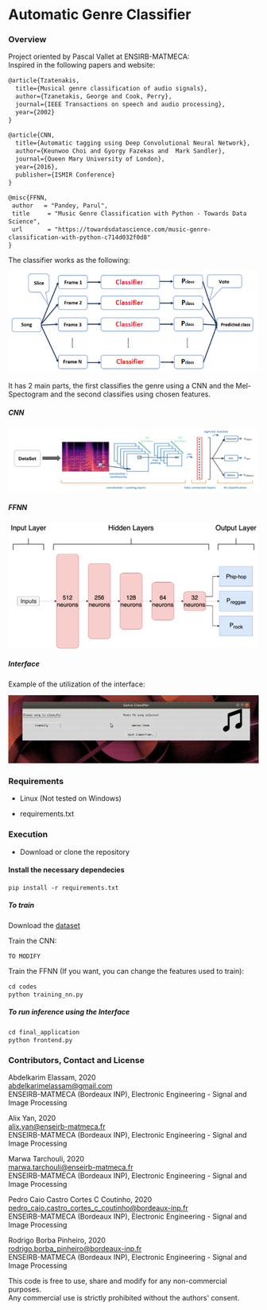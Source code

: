 # Automatic Genre Classifier

### Overview
Project oriented by Pascal Vallet at ENSIRB-MATMECA:  
Inspired in the following papers and website:
```
@article{Tzatenakis,
  title={Musical genre classification of audio signals},
  author={Tzanetakis, George and Cook, Perry},
  journal={IEEE Transactions on speech and audio processing},
  year={2002}
}
```
```
@article{CNN,
  title={Automatic tagging using Deep Convolutional Neural Network},
  author={Keunwoo Choi and Gyorgy Fazekas and  Mark Sandler},
  journal={Queen Mary University of London},
  year={2016},
  publisher={ISMIR Conference}
}
```
```
@misc{FFNN,
 author   = "Pandey, Parul",
 title     = "Music Genre Classification with Python - Towards Data Science",
 url       = "https://towardsdatascience.com/music-genre-classification-with-python-c714d032f0d8"
}
```

The classifier works as the following:

![image](./Figures/Final_model.png)

It has 2 main parts, the first classifies the genre using a CNN and the Mel-Spectogram and the second classifies using chosen features.

##### CNN
![image](./Figures/CNN.png)

##### FFNN

![image](./Figures/arch_FFNN.png)


##### Interface

Example of the utilization of the interface:

![gif](./Figures/out.gif)

### Requirements

- Linux (Not tested on Windows)

- requirements.txt


### Execution

- Download or clone the repository

#### Install the necessary dependecies

```
pip install -r requirements.txt
```

##### To train
Download the [dataset](http://opihi.cs.uvic.ca/sound/genres.tar.gz)

Train the CNN:
```
TO MODIFY
```

Train the FFNN (If you want, you can change the features used to train):
```
cd codes
python training_nn.py
```

##### To run inference using the Interface
```
cd final_application
python frontend.py
```


### Contributors, Contact and License

Abdelkarim Elassam,  2020  
abdelkarimelassam@gmail.com  
ENSEIRB-MATMECA (Bordeaux INP), Electronic Engineering - Signal and Image Processing

Alix Yan,  2020  
alix.yan@enseirb-matmeca.fr  
ENSEIRB-MATMECA (Bordeaux INP), Electronic Engineering - Signal and Image Processing

Marwa Tarchouli,  2020  
marwa.tarchouli@enseirb-matmeca.fr  
ENSEIRB-MATMECA (Bordeaux INP), Electronic Engineering - Signal and Image Processing

Pedro Caio Castro Cortes C Coutinho,  2020  
pedro_caio.castro_cortes_c_coutinho@bordeaux-inp.fr  
ENSEIRB-MATMECA (Bordeaux INP), Electronic Engineering - Signal and Image Processing

Rodrigo Borba Pinheiro,  2020  
rodrigo.borba_pinheiro@bordeaux-inp.fr  
ENSEIRB-MATMECA (Bordeaux INP), Electronic Engineering - Signal and Image Processing  

This code is free to use, share and modify for any non-commercial purposes.  
Any commercial use is strictly prohibited without the authors' consent.
